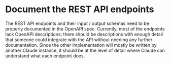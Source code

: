 # Document the REST API endpoints

The REST API endpoints and their input / output schemas need to be properly
documented in the OpenAPI spec.  Currently, most of the endpoints lack OpenAPI
descriptions; there should be descriptions with enough detail that someone
could integrate with the API without needing any further documentation. Since
the other implementation will mostly be written by another Claude instance, it
should be at the level of detail where Claude can understand what each endpoint
does.
